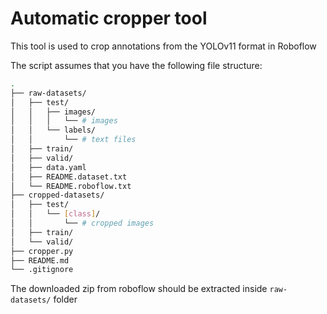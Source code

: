# Automatic cropper tool 
This tool is used to crop annotations from the YOLOv11 format in Roboflow

The script assumes that you have the following file structure:
```bash
.
├── raw-datasets/
│   ├── test/
│   │   ├── images/
│   │   │   └── # images
│   │   └── labels/
│   │       └── # text files
│   ├── train/
│   ├── valid/
│   ├── data.yaml
│   ├── README.dataset.txt
│   └── README.roboflow.txt
├── cropped-datasets/
│   ├── test/
│   │   └── [class]/
│   │       └── # cropped images
│   ├── train/
│   └── valid/
├── cropper.py
├── README.md
└── .gitignore
```

The downloaded zip from roboflow should be extracted inside <code>raw-datasets/</code> folder